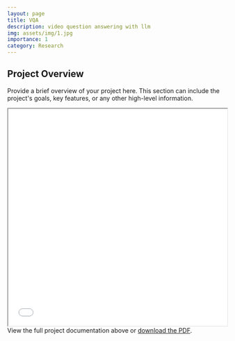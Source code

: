 ```yaml
---
layout: page
title: VQA
description: video question answering with llm
img: assets/img/1.jpg
importance: 1
category: Research
---
```

## Project Overview

Provide a brief overview of your project here. This section can include the project's goals, key features, or any other high-level information.



<div class="row mt-3">
    <div class="col-sm mt-3 mt-md-0">
        <iframe src="{{ page.pdf_path | relative_url }}" width="100%" height="500px">
        </iframe>
    </div>
</div>

<div class="caption">
    View the full project documentation above or <a href="{{ page.pdf_path | relative_url }}" target="_blank">download the PDF</a>.
</div>

